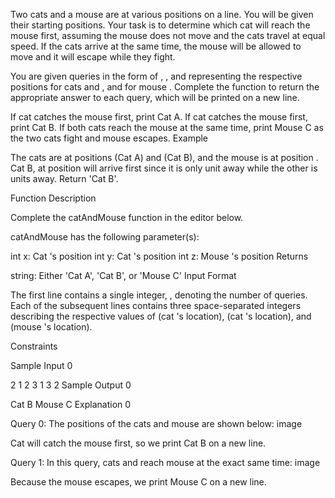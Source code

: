 Two cats and a mouse are at various positions on a line. You will be given their starting positions. Your task is to determine which cat will reach the mouse first, assuming the mouse does not move and the cats travel at equal speed. If the cats arrive at the same time, the mouse will be allowed to move and it will escape while they fight.

You are given  queries in the form of , , and  representing the respective positions for cats  and , and for mouse . Complete the function  to return the appropriate answer to each query, which will be printed on a new line.

If cat  catches the mouse first, print Cat A.
If cat  catches the mouse first, print Cat B.
If both cats reach the mouse at the same time, print Mouse C as the two cats fight and mouse escapes.
Example




The cats are at positions  (Cat A) and  (Cat B), and the mouse is at position . Cat B, at position  will arrive first since it is only  unit away while the other is  units away. Return 'Cat B'.

Function Description

Complete the catAndMouse function in the editor below.

catAndMouse has the following parameter(s):

int x: Cat 's position
int y: Cat 's position
int z: Mouse 's position
Returns

string: Either 'Cat A', 'Cat B', or 'Mouse C'
Input Format

The first line contains a single integer, , denoting the number of queries.
Each of the  subsequent lines contains three space-separated integers describing the respective values of  (cat 's location),  (cat 's location), and  (mouse 's location).

Constraints

Sample Input 0

2
1 2 3
1 3 2
Sample Output 0

Cat B
Mouse C
Explanation 0

Query 0: The positions of the cats and mouse are shown below: image

Cat  will catch the mouse first, so we print Cat B on a new line.

Query 1: In this query, cats  and  reach mouse  at the exact same time: image

Because the mouse escapes, we print Mouse C on a new line.